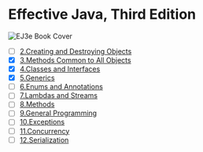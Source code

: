 # Effective Java, Third Edition
![EJ3e Book Cover](https://www.pearsonhighered.com/assets/bigcovers/0/1/3/4/0134685997.jpg)

- [ ] [2.Creating and Destroying Objects](./chapter02)
- [x] [3.Methods Common to All Objects](./chapter03)
- [x] [4.Classes and Interfaces](./chapter04)
- [x] [5.Generics](./chapter05)
- [ ] [6.Enums and Annotations](./chapter06)
- [ ] [7.Lambdas and Streams](./chapter07)
- [ ] [8.Methods](./chapter08)
- [ ] [9.General Programming](./chapter09)
- [ ] [10.Exceptions](./chapter10)
- [ ] [11.Concurrency](./chapter11)
- [ ] [12.Serialization](./chapter12)
